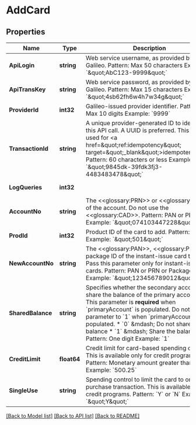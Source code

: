 # AddCard

## Properties
Name | Type | Description | Notes
------------ | ------------- | ------------- | -------------
**ApiLogin** | **string** | Web service username, as provided by Galileo. Pattern: Max 50 characters Example: &#x60;\&quot;AbC123-9999\&quot;&#x60; | [optional] [default to AbC123-9999]
**ApiTransKey** | **string** | Web service password, as provided by Galileo. Pattern: Max 15 characters Example: &#x60;\&quot;4sb62fh6w4h7w34g\&quot;&#x60; | [optional] [default to 4sb62fh6w4h7w34g]
**ProviderId** | **int32** | Galileo-issued provider identifier. Pattern: Max 10 digits Example: &#x60;9999&#x60; | [optional] [default to 9999]
**TransactionId** | **string** | A unique provider-generated ID to identify this API call. A UUID is preferred. This value is used for &lt;a href&#x3D;\&quot;ref:idempotency\&quot; target&#x3D;\&quot;_blank\&quot;&gt;idempotency&lt;/a&gt;. Pattern: 60 characters or less Example: &#x60;\&quot;9845dk-39fdk3fj3-4483483478\&quot;&#x60; | [default to 123e4567-e89b-12d3-a456-426614174000]
**LogQueries** | **int32** |  | [optional] [default to LOG_QUERIES.0_]
**AccountNo** | **string** | The &lt;&lt;glossary:PRN&gt;&gt; or &lt;&lt;glossary:PAN&gt;&gt; of the account. Do not use the &lt;&lt;glossary:CAD&gt;&gt;. Pattern: PAN or PRN Example: &#x60;\&quot;074103447228\&quot;&#x60; | [default to 074103447228]
**ProdId** | **int32** | Product ID of the card to add. Pattern: Integer Example: &#x60;\&quot;501\&quot;&#x60; | [default to null]
**NewAccountNo** | **string** | The &lt;&lt;glossary:PAN&gt;&gt;, &lt;&lt;glossary:PRN&gt;&gt; or package ID of the instant-issue card to add. Pass this parameter only for instant-issue cards. Pattern: PAN or PRN or Package ID Example: &#x60;\&quot;123456789012\&quot;&#x60; | [optional] [default to null]
**SharedBalance** | **string** | Specifies whether the secondary account will share the balance of the primary account. This parameter is **required** when &#x60;primaryAccount&#x60; is populated. Do not set this parameter to &#x60;1&#x60; when &#x60;primaryAccount&#x60; is not populated. * &#x60;0&#x60; &amp;mdash; Do not share the balance * &#x60;1&#x60; &amp;mdash; Share the balance  Pattern: One digit Example: &#x60;1&#x60; | [optional] [default to null]
**CreditLimit** | **float64** | Credit limit for card-based spending control. This is available only for credit programs. Pattern: Monetary amount greater than 0. Example: &#x60;500.25&#x60; | [optional] [default to null]
**SingleUse** | **string** | Spending control to limit the card to one purchase transaction. This is available only for credit programs. Pattern: &#x60;Y&#x60; or &#x60;N&#x60; Example: &#x60;\&quot;Y\&quot;&#x60; | [optional] [default to SINGLE_USE.N]

[[Back to Model list]](../README.md#documentation-for-models) [[Back to API list]](../README.md#documentation-for-api-endpoints) [[Back to README]](../README.md)

